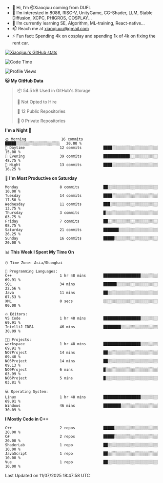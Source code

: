 - 👋 Hi, I’m @Xiaoqiuu coming from DUFL
- 👀 I’m interested in 8086, RISC-V, UnityGame, CG-Shader, LLM, Stable Diffusion, XCPC, PHIGROS, COSPLAY...
- 🌱 I’m currently learning SE, Algorithm, ML-training, React-native...
- 📫 Reach me at xiaoqiuuu@gmail.com
- ⚡ Fun fact: Spending 4k on cosplay and spending 1k of 4k on fixing the rent car.

<!---
Xiaoqiuu/Xiaoqiuu is a ✨ special ✨ repository because its `README.md` (this file) appears on your GitHub profile.
You can click the Preview link to take a look at your changes.
--->

[![Xiaoqiuu's GitHub stats](https://github-readme-stats.vercel.app/api?username=Xiaoqiuu)](https://github.com/anuraghazra/github-readme-stats)


<!--START_SECTION:waka-->
![Code Time](http://img.shields.io/badge/Code%20Time-86%20hrs%2049%20mins-blue)

![Profile Views](http://img.shields.io/badge/Profile%20Views-6-blue)

**🐱 My GitHub Data** 

> 📦 54.5 kB Used in GitHub's Storage 
 > 
> 🚫 Not Opted to Hire
 > 
> 📜 12 Public Repositories 
 > 
> 🔑 0 Private Repositories 
 > 
**I'm a Night 🦉** 

```text
🌞 Morning                16 commits          █████░░░░░░░░░░░░░░░░░░░░   20.00 % 
🌆 Daytime                12 commits          ████░░░░░░░░░░░░░░░░░░░░░   15.00 % 
🌃 Evening                39 commits          ████████████░░░░░░░░░░░░░   48.75 % 
🌙 Night                  13 commits          ████░░░░░░░░░░░░░░░░░░░░░   16.25 % 
```
📅 **I'm Most Productive on Saturday** 

```text
Monday                   8 commits           ██░░░░░░░░░░░░░░░░░░░░░░░   10.00 % 
Tuesday                  14 commits          ████░░░░░░░░░░░░░░░░░░░░░   17.50 % 
Wednesday                11 commits          ███░░░░░░░░░░░░░░░░░░░░░░   13.75 % 
Thursday                 3 commits           █░░░░░░░░░░░░░░░░░░░░░░░░   03.75 % 
Friday                   7 commits           ██░░░░░░░░░░░░░░░░░░░░░░░   08.75 % 
Saturday                 21 commits          ███████░░░░░░░░░░░░░░░░░░   26.25 % 
Sunday                   16 commits          █████░░░░░░░░░░░░░░░░░░░░   20.00 % 
```


📊 **This Week I Spent My Time On** 

```text
🕑︎ Time Zone: Asia/Shanghai

💬 Programming Languages: 
C++                      1 hr 48 mins        █████████████████░░░░░░░░   69.91 % 
SQL                      34 mins             ██████░░░░░░░░░░░░░░░░░░░   22.56 % 
Java                     11 mins             ██░░░░░░░░░░░░░░░░░░░░░░░   07.53 % 
XML                      0 secs              ░░░░░░░░░░░░░░░░░░░░░░░░░   00.00 % 

🔥 Editors: 
VS Code                  1 hr 48 mins        █████████████████░░░░░░░░   69.91 % 
IntelliJ IDEA            46 mins             ████████░░░░░░░░░░░░░░░░░   30.09 % 

🐱‍💻 Projects: 
workspace                1 hr 48 mins        █████████████████░░░░░░░░   69.91 % 
NO7Project               14 mins             ██░░░░░░░░░░░░░░░░░░░░░░░   09.40 % 
NO5Project               14 mins             ██░░░░░░░░░░░░░░░░░░░░░░░   09.13 % 
NO9Project               6 mins              █░░░░░░░░░░░░░░░░░░░░░░░░   03.99 % 
NO6Project               5 mins              █░░░░░░░░░░░░░░░░░░░░░░░░   03.81 % 

💻 Operating System: 
Linux                    1 hr 48 mins        █████████████████░░░░░░░░   69.91 % 
Windows                  46 mins             ████████░░░░░░░░░░░░░░░░░   30.09 % 
```

**I Mostly Code in C++** 

```text
C++                      2 repos             █████░░░░░░░░░░░░░░░░░░░░   20.00 % 
C#                       2 repos             █████░░░░░░░░░░░░░░░░░░░░   20.00 % 
ShaderLab                1 repo              ██░░░░░░░░░░░░░░░░░░░░░░░   10.00 % 
JavaScript               1 repo              ██░░░░░░░░░░░░░░░░░░░░░░░   10.00 % 
Vue                      1 repo              ██░░░░░░░░░░░░░░░░░░░░░░░   10.00 % 
```




 Last Updated on 11/07/2025 18:47:58 UTC
<!--END_SECTION:waka-->
